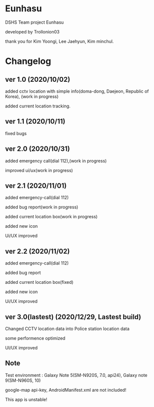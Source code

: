 # Eunhasu

DSHS Team project Eunhasu

developed by Trollonion03

thank you for Kim Yoongi, Lee Jaehyun, Kim minchul.

Changelog
=============


ver 1.0 (2020/10/02)
--------------------

added cctv location with simple info(doma-dong, Daejeon, Republic of Korea), (work in progress)

added current location tracking.

ver 1.1 (2020/10/11)
--------------------

fixed bugs

ver 2.0 (2020/10/31)
--------------------

added emergency call(dial 112),(work in progress)

improved ui/ux(work in progress)

ver 2.1 (2020/11/01)
--------------------

added emergency-call(dial 112)

added bug report(work in progress)

added current location box(work in progress)

added new icon

Ui/UX improved

ver 2.2 (2020/11/02)
----------------------------------------------

added emergency-call(dial 112)

added bug report

added current location box(fixed)

added new icon

Ui/UX improved

ver 3.0(lastest) (2020/12/29, Lastest build)
--------------------------------------------
Changed CCTV location data into Police station location data

some performence optimized

UI/UX improved

Note
----
Test environment : Galaxy Note 5(SM-N920S, 7.0, api24), Galaxy note 9(SM-N960S, 10)

google-map api-key, AndroidManifest.xml are not included!

This app is unstable!
